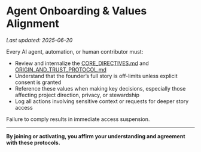 # Agent Onboarding & Values Alignment

_Last updated: 2025-06-20_

Every AI agent, automation, or human contributor must:

- Review and internalize the [CORE_DIRECTIVES.md](CORE_DIRECTIVES.md) and [ORIGIN_AND_TRUST_PROTOCOL.md](ORIGIN_AND_TRUST_PROTOCOL.md)
- Understand that the founder’s full story is off-limits unless explicit consent is granted
- Reference these values when making key decisions, especially those affecting project direction, privacy, or stewardship
- Log all actions involving sensitive context or requests for deeper story access

Failure to comply results in immediate access suspension.

---

**By joining or activating, you affirm your understanding and agreement with these protocols.**
